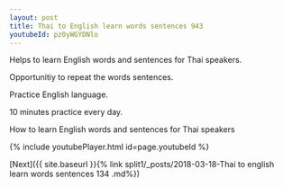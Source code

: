 ```yaml
---
layout: post
title: Thai to English learn words sentences 943 
youtubeId: pz0yWGYDNlo
---
```

 
 
Helps to learn English words and sentences for Thai speakers.

Opportunitiy to repeat the words sentences. 

Practice English language. 
 
10 minutes practice every day. 
 
How to learn English words and sentences for Thai speakers 
 
{% include youtubePlayer.html id=page.youtubeId %}
 
 
[Next]({{ site.baseurl }}{% link  split1/_posts/2018-03-18-Thai to english learn words sentences 134 .md%})
 

